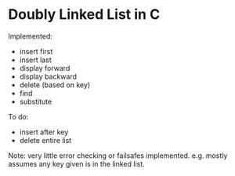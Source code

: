 # Doubly Linked List in C

Implemented:
- insert first
- insert last
- display forward
- display backward
- delete (based on key)
- find
- substitute

To do:
- insert after key
- delete entire list

Note: very little error checking or failsafes implemented. e.g. mostly assumes any key given is in the linked list.